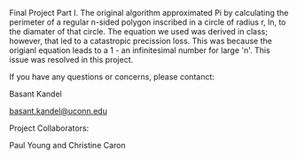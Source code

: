 Final Project
Part I.
The original algorithm approximated Pi by calculating the perimeter of a regular n-sided polygon inscribed in a circle of radius r, ln, to the diamater of that circle. The equation we used was derived in class; however, that led to a catastropic precission loss. This was because the origianl equation leads to a 1 - an infinitesimal number for large 'n'. This issue was resolved in this project.

If you have any questions or concerns, please contanct:

Basant Kandel

basant.kandel@uconn.edu

Project Collaborators:

Paul Young and
Christine Caron
